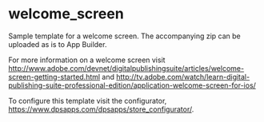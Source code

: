 welcome_screen
==============

Sample template for a welcome screen. The accompanying zip can be uploaded as is to App Builder.

For more information on a welcome screen visit http://www.adobe.com/devnet/digitalpublishingsuite/articles/welcome-screen-getting-started.html and http://tv.adobe.com/watch/learn-digital-publishing-suite-professional-edition/application-welcome-screen-for-ios/

To configure this template visit the configurator, https://www.dpsapps.com/dpsapps/store_configurator/.
